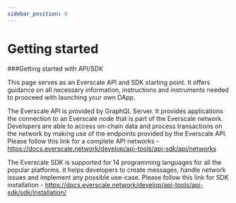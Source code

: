 ```yaml
---
sidebar_position: 0
---
```


# Getting started

###Getting started with API/SDK

This page serves as an Everscale API and SDK starting point. It offers guidance on all necessary information, instructions and instruments needed to prooceed with launching your own DApp. 

The Everscale API is provided by GraphQL Server. It provides applications the connection to an Everscale node that is part of the Everscale network. Developers are able to access on-chain data and process transactions on the network by making use of the endpoints provided by the Everscale API. Please follow this link for a complete API networks - https://docs.everscale.network/develop/api-tools/api-sdk/api/networks

The Everscale SDK is supported for 14 programming languages for all the popular platforms. It helps developers to create messages, handle network issues and implement any possible use-case. Please follow this link for SDK  installation - https://docs.everscale.network/develop/api-tools/api-sdk/sdk/installation/